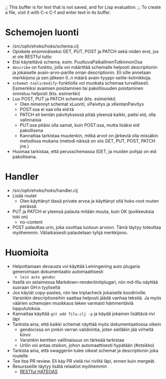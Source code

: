 ;; This buffer is for text that is not saved, and for Lisp evaluation.
;; To create a file, visit it with C-x C-f and enter text in its buffer.

# Schemojen luonti
- /src/oph/ehoks/hoks/schema.clj
- Opiskele ensimmäiseksi GET, PUT, POST ja PATCH sekä niiden erot, jos ei ole
  RESTful tuttu
- Etsi käytettävä schema, esim. PuuttuvaPaikallinenTutkinnonOsa
- `describe` on funktio, jolla voi määrittää schemalle helposti descriptionin
  ja jokaiselle avain-arvo-parille oman descriptionin.
  Eli sille annetaan merkkijono ja sen jälkeen 0..n määrä
  avain-tyyppi-selite-kolmikkoja.
- `schemat-tools/modify`-funktiolla voi muokata schemaa turvallisesti.
  Esimerkiksi avaimien poistaminen tai pakollisuuden poistaminen onnistuu
  helposti (kts. esimerkki)
- Luo POST, PUT ja PATCH schemat (kts. esimerkki)
  - Olen nimennyt schemat xLuonti, xPaivitys ja xKentanPaivitys
  - POST:ssa ei saa olla eid:tä
  - PATCH eli kentän päivityksessä pitää yleensä kaikki, paitsi eid, olla
    valinnaisia
  - PUT:ssa pitäisi olla samat, kuin POST:ssa, mutta lisäksi eid pakollisena
  - Kannattaa tarkistaa muutenkin, mitkä arvot on järkeviä olla missäkin
    metodissa mukana (metodi näissä on siis GET, PUT, POST, PATCH jne.)
- Huomaa tarkistaa, että perusschemassa (GET, ja muiden pohja) on eid
  pakollisena.

# Handler
- /src/oph/ehoks/hoks/handler.clj
- Lisää routet
  - Olen käyttänyt tässä private arvoa ja käyttänyt sitä hoks-root routen
    perässä
- PUT ja PATCH ei yleensä palauta mitään muuta, kuin OK (poikkeuksia toki on)
  - no-content
- POST palauttaa urin, joka osoittaa luotuun arvoon. Tämä täytyy toteuttaa
  myöhemmin. Väliaikaisesti palautetaan tyhjä merkkijono.

# Huomioita
- Helpottamaan devausta voi käyttää Leiningening auto plugaria generoimaan
  dokumentaatio automaattisesti
  - `lein auto gendoc`
- Itsellä on selaimessa Markdown-renderöintiplugari, niin md-filu näyttää
  suoraan GH:n tyyliseltä
- Jos käytät copy-pastea, niin tee triplacheck jokaiselle koodiriville.
  Varsinkin descriptioneihin saattaa helposti jäädä vanhaa tekstiä. Ja myös
  väärien schemojen muokkaus tekee varmasti hämmentäviä lopputuloksia.
- Kannattaa käyttää `git add filu.clj -p` ja käydä jokainen lisättävä rivi läpi
- Tarkista aina, että kaikki schemat näyttää myös dokumentaatiossa oikein
  - gendocissa on jonkin verran validointia, joten sielläkin jää virheitä kiinni
  - Varsinkin kenttien vaillinaisuus on tärkeää tarkistaa
  - Urliin voi antaa otsikon, johon automaattisesti hypätään (#otsikko)
- Tarkista aina, että swaggeriin tulee oikeat schemat ja descriptionin joka
  routelle
- Tee itse PR review. Eli käy PR vielä rivi riviltä läpi, ennen kuin mergeät.
- Resursseille täytyy lisätä relaatiot myöhemmin
  - [RESTful HATEOAS](https://en.wikipedia.org/wiki/HATEOAS)

